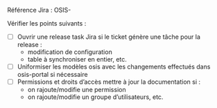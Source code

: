 Référence Jira : OSIS-

Vérifier les points suivants : 
- [ ] Ouvrir une release task Jira si le ticket génère une tâche pour la release : 
    - modification de configuration
    - table à synchroniser en entier, etc.
- [ ] Uniformiser les modèles osis avec les changements effectués dans osis-portal si nécessaire
- [ ] Permissions et droits d’accès mettre à jour la documentation si : 
    - on rajoute/modifie une permission
    - on rajoute/modifie un groupe d’utilisateurs, etc.
